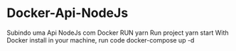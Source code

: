 # Docker-Api-NodeJs
Subindo uma Api NodeJs com Docker
RUN  yarn 
Run project yarn start 
With Docker install in your machine, run code docker-compose up -d 




